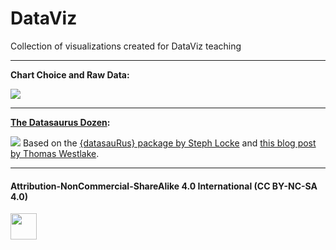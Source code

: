 # DataViz

Collection of visualizations created for DataViz teaching

***

**Chart Choice and Raw Data:**  

![](https://github.com/Z3tt/DataViz/blob/master/ChartsRaw/charts_raw_panel.png)

***

**[The Datasaurus Dozen](https://blog.revolutionanalytics.com/2017/05/the-datasaurus-dozen.html):**

![](https://github.com/Z3tt/DataViz/blob/master/Datasaurus/datasauRus.gif)
Based on the [{datasauRus} package by Steph Locke](https://github.com/lockedata/datasauRus/issues) and [this blog post by Thomas Westlake](https://r-mageddon.netlify.com/post/reanimating-the-datasaurus/).

***

#### Attribution-NonCommercial-ShareAlike 4.0 International (CC BY-NC-SA 4.0)
<div style="width:300px; height:200px">
<img src=https://camo.githubusercontent.com/00f7814990f36f84c5ea74cba887385d8a2f36be/68747470733a2f2f646f63732e636c6f7564706f7373652e636f6d2f696d616765732f63632d62792d6e632d73612e706e67 alt="" height="42">
</div>
